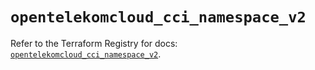 # `opentelekomcloud_cci_namespace_v2`

Refer to the Terraform Registry for docs: [`opentelekomcloud_cci_namespace_v2`](https://registry.terraform.io/providers/opentelekomcloud/opentelekomcloud/1.36.39/docs/resources/cci_namespace_v2).
